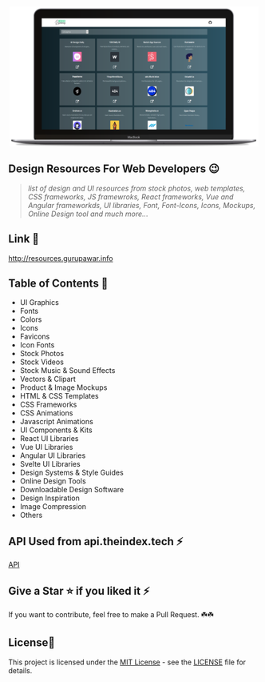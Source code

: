 <p align="center">
  <img width="500" height="280" src="aseets/mockup.png">
</p>

## Design Resources For Web Developers 😉

> _list of design and UI resources from stock photos, web templates, CSS frameworks, JS framewroks, React frameworks, Vue and Angular frameworkds, UI libraries, Font, Font-Icons, Icons, Mockups, Online Design tool and much more..._

## Link 🚀

http://resources.gurupawar.info

## Table of Contents 🧾

- UI Graphics
- Fonts
- Colors
- Icons
- Favicons
- Icon Fonts
- Stock Photos
- Stock Videos
- Stock Music & Sound Effects
- Vectors & Clipart
- Product & Image Mockups
- HTML & CSS Templates
- CSS Frameworks
- CSS Animations
- Javascript Animations
- UI Components & Kits
- React UI Libraries
- Vue UI Libraries
- Angular UI Libraries
- Svelte UI Libraries
- Design Systems & Style Guides
- Online Design Tools
- Downloadable Design Software
- Design Inspiration
- Image Compression
- Others

## API Used from api.theindex.tech ⚡️

[API](https://api.theindex.tech/)

## Give a Star ⭐️ if you liked it ⚡️

If you want to contribute, feel free to make a Pull Request. ☘️☘️

## License📜

This project is licensed under the [MIT License](https://opensource.org/licenses/MIT) - see the [LICENSE](LICENSE) file for details.
